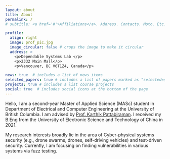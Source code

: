 ```yaml
---
layout: about
title: About
permalink: /
# subtitle: <a href='#'>Affiliations</a>. Address. Contacts. Moto. Etc.

profile:
  align: right
  image: prof_pic.jpg
  image_circular: false # crops the image to make it circular
  address: >
    <p>Dependable Systems Lab </p>
    <p>2332 Main Mall</p>
    <p>Vancouver, BC V6T1Z4, Canada</p>

news: true  # includes a list of news items
selected_papers: true # includes a list of papers marked as "selected={true}"
projects: true # includes a list course projects
social: true  # includes social icons at the bottom of the page
---
```


Hello, I am a second-year Master of Applied Science (MASc) student in Department of Electrical and Computer Engineering at the University of British Columbia. 
I am advised by [Prof. Karthik Pattabiraman](https://blogs.ubc.ca/karthik/). 
I received my B.Eng from the University of Electronic Science and Technology of China in 2021. 

My research interests broadly lie in the area of Cyber-physical systems security (e.g., drone swarms, drones, self-driving vehicles) and test-driven security. Currently, I am focusing on finding vulnerabilities in various systems via fuzz testing. 

<!-- **I am looking for a PhD position starting from 2023 fall or 2024 spring!** -->

<!-- Write your biography here. Tell the world about yourself. Link to your favorite [subreddit](http://reddit.com). You can put a picture in, too. The code is already in, just name your picture `prof_pic.jpg` and put it in the `img/` folder.

Put your address / P.O. box / other info right below your picture. You can also disable any these elements by editing `profile` property of the YAML header of your `_pages/about.md`. Edit `_bibliography/papers.bib` and Jekyll will render your [publications page](/al-folio/publications/) automatically.

Link to your social media connections, too. This theme is set up to use [Font Awesome icons](http://fortawesome.github.io/Font-Awesome/) and [Academicons](https://jpswalsh.github.io/academicons/), like the ones below. Add your Facebook, Twitter, LinkedIn, Google Scholar, or just disable all of them. -->

